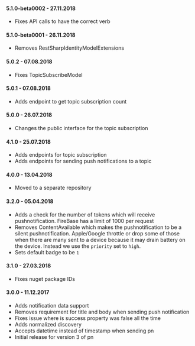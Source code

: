 #### 5.1.0-beta0002 - 27.11.2018
* Fixes API calls to have the correct verb

#### 5.1.0-beta0001 - 26.11.2018
* Removes RestSharpIdentityModelExtensions

#### 5.0.2 - 07.08.2018
* Fixes TopicSubscribeModel

#### 5.0.1 - 07.08.2018
* Adds endpoint to get topic subscription count

#### 5.0.0 - 26.07.2018
* Changes the public interface for the topic subscription

#### 4.1.0 - 25.07.2018
* Adds endpoints for topic subscription
* Adds endpoints for sending push notifications to a topic

#### 4.0.0 - 13.04.2018
* Moved to a separate repository

#### 3.2.0 - 05.04.2018
* Adds a check for the number of tokens which will receive pushnotification. FireBase has a limit of 1000 per request
* Removes ContentAvailable which makes the pushnotification to be a silent pushnotification. Apple/Google throttle or drop some of those when there are many sent to a device because it may drain battery on the device. Instead we use the `priority` set to `high`.
* Sets default badge to be `1`

#### 3.1.0 - 27.03.2018
* Fixes nuget package IDs

#### 3.0.0 - 11.12.2017
* Adds notification data support
* Removes requirement for title and body when sending push notification
* Fixes issue where is success property was false all the time
* Adds normalized discovery
* Accepts datetime instead of timestamp when sending pn
* Initial release for version 3 of pn
